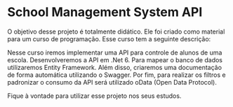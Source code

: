 # School Management System API

O objetivo desse projeto é totalmente didático. Ele foi criado como material para um curso de programação. Esse curso tem a seguinte descrição: 

Nesse curso iremos implementar uma API para controle de alunos de uma escola. Desenvolveremos a API em .Net 6. Para mapear o banco de dados utilizaremos Entity Framework. Além disso, criaremos uma documentação de forma automática utilizando o Swagger. Por fim, para realizar os filtros e padronizar o consumo da API será utilizado oData (Open Data Protocol).

Fique à vontade para utilizar esse projeto nos seus estudos. 
